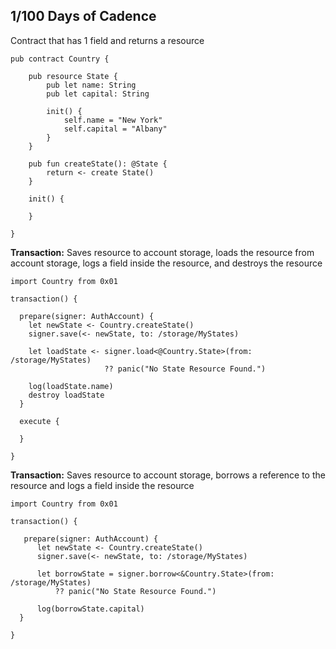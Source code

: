 ## 1/100 Days of Cadence

Contract that has 1 field and returns a resource
```cadence
pub contract Country {

    pub resource State {
        pub let name: String
        pub let capital: String

        init() {
            self.name = "New York"
            self.capital = "Albany"
        }
    }

    pub fun createState(): @State {
        return <- create State()
    }
    
    init() {
    
    }

}
```

**Transaction:** Saves resource to account storage, loads the resource from account storage, logs a field inside the resource, and destroys the resource
```cadence
import Country from 0x01

transaction() {

  prepare(signer: AuthAccount) {
    let newState <- Country.createState()
    signer.save(<- newState, to: /storage/MyStates)
    
    let loadState <- signer.load<@Country.State>(from: /storage/MyStates)
                     ?? panic("No State Resource Found.")
    
    log(loadState.name)
    destroy loadState
  }

  execute {
  
  }

}

```

**Transaction:** Saves resource to account storage, borrows a reference to the resource and logs a field inside the resource
```cadence
import Country from 0x01

transaction() {

   prepare(signer: AuthAccount) {
      let newState <- Country.createState()
      signer.save(<- newState, to: /storage/MyStates)
        
      let borrowState = signer.borrow<&Country.State>(from: /storage/MyStates)
          ?? panic("No State Resource Found.")

      log(borrowState.capital)
  }

}
```
